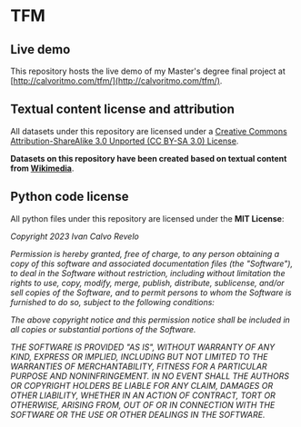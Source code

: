 # TFM
## Live demo
This repository hosts the live demo of my Master's degree final project at [http://calvoritmo.com/tfm/](http://calvoritmo.com/tfm/).

## Textual content license and attribution

All datasets under this repository are licensed under a [Creative Commons Attribution-ShareAlike 3.0 Unported (CC BY-SA 3.0) License](https://creativecommons.org/licenses/by-sa/3.0/).

**Datasets on this repository have been created based on textual content from [Wikimedia](https://dumps.wikimedia.org/legal.html)**.

## Python code license
All python files under this repository are licensed under the **MIT License**:

*Copyright 2023 Ivan Calvo Revelo*

*Permission is hereby granted, free of charge, to any person obtaining a copy of this software and associated documentation files (the "Software"), to deal in the Software without restriction, including without limitation the rights to use, copy, modify, merge, publish, distribute, sublicense, and/or sell copies of the Software, and to permit persons to whom the Software is furnished to do so, subject to the following conditions:*

*The above copyright notice and this permission notice shall be included in all copies or substantial portions of the Software.*

*THE SOFTWARE IS PROVIDED "AS IS", WITHOUT WARRANTY OF ANY KIND, EXPRESS OR IMPLIED, INCLUDING BUT NOT LIMITED TO THE WARRANTIES OF MERCHANTABILITY, FITNESS FOR A PARTICULAR PURPOSE AND NONINFRINGEMENT. IN NO EVENT SHALL THE AUTHORS OR COPYRIGHT HOLDERS BE LIABLE FOR ANY CLAIM, DAMAGES OR OTHER LIABILITY, WHETHER IN AN ACTION OF CONTRACT, TORT OR OTHERWISE, ARISING FROM, OUT OF OR IN CONNECTION WITH THE SOFTWARE OR THE USE OR OTHER DEALINGS IN THE SOFTWARE.*
